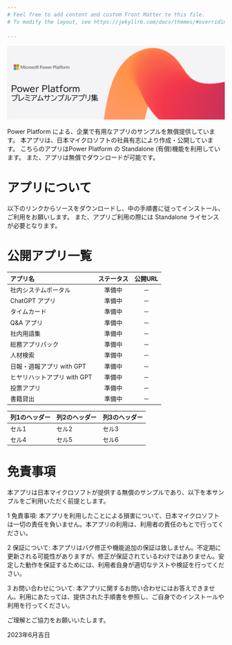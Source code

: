```yaml
---
# Feel free to add content and custom Front Matter to this file.
# To modify the layout, see https://jekyllrb.com/docs/themes/#overriding-theme-defaults

---
```

<!-- 画像の表示サンプル -->

![Power Platform プレミアムサンプル集](Title.png) 

Power Platform による、企業で有用なアプリのサンプルを無償提供しています。
本アプリは、日本マイクロソフトの社員有志により作成・公開しています。
こちらのアプリはPower Platform の Standalone (有償)機能を利用しています。
また、アプリは無償でダウンロードが可能です。

# アプリについて
以下のリンクからソースをダウンロードし、中の手順書に従ってインストール、ご利用をお願いします。
また、アプリご利用の際には Standalone ライセンスが必要となります。

# 公開アプリ一覧
| アプリ名   | ステータス | 公開URL   |
| :------- | :-----: | :-------: |
| 社内システムポータル    | 準備中   |   －  |
| ChatGPT アプリ    | 準備中   |   －  |
| タイムカード    | 準備中   |   －  |
| Q&A アプリ    | 準備中   |   －  |
| 社内用語集    | 準備中   |   －  |
| 総務アプリパック    | 準備中   |   －  |
| 人材検索    | 準備中   |   －  |
| 日報・週報アプリ with GPT    | 準備中   |   －  |
| ヒヤリハットアプリ with GPT    | 準備中   |   －  |
| 投票アプリ    | 準備中   |   －  |
| 書籍貸出    | 準備中   |   －  |

<table>
  <thead>
    <tr>
      <th>列1のヘッダー</th>
      <th>列2のヘッダー</th>
      <th>列3のヘッダー</th>
    </tr>
  </thead>
  <tbody>
    <tr>
      <td>セル1</td>
      <td>セル2</td>
      <td>セル3</td>
    </tr>
    <tr>
      <td>セル4</td>
      <td>セル5</td>
      <td>セル6</td>
    </tr>
  </tbody>
</table>

# 免責事項
本アプリは日本マイクロソフトが提供する無償のサンプルであり、以下を本サンプルをご利用いただく前提とします。

1 免責事項: 本アプリを利用したことによる損害について、日本マイクロソフトは一切の責任を負いません。本アプリの利用は、利用者の責任のもとで行ってください。

2 保証について: 本アプリはバグ修正や機能追加の保証は致しません。不定期に更新される可能性がありますが、修正が保証されているわけではありません。安定した動作を保証するためには、利用者自身が適切なテストや検証を行ってください。

3 お問い合わせについて: 本アプリに関するお問い合わせにはお答えできません。利用にあたっては、提供された手順書を参照し、ご自身でのインストールや利用を行ってください。

ご理解とご協力をお願いいたします。

2023年6月吉日
